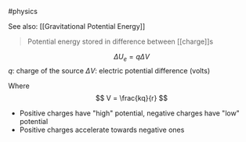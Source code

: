 #physics 

See also: [[Gravitational Potential Energy]]

> Potential energy stored in difference between [[charge]]s

$$ \Delta U_e = q \Delta V $$
$q$: charge of the source
$\Delta V$: electric potential difference (volts)

Where
$$ V = \frac{kq}{r} $$

- Positive charges have "high" potential, negative charges have "low" potential
- Positive charges accelerate towards negative ones